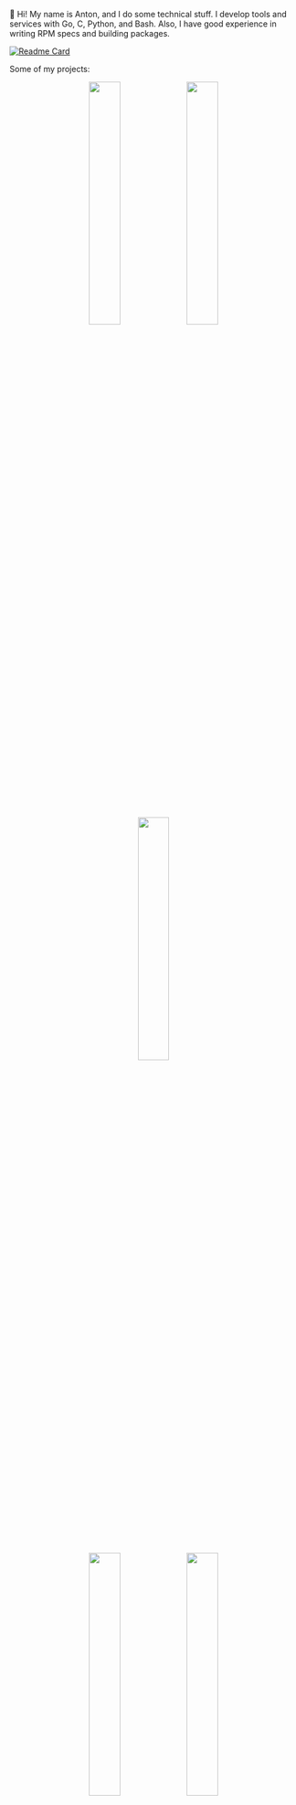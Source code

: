 👋 Hi! My name is Anton, and I do some technical stuff. I develop tools and services with Go, C, Python, and Bash. Also, I have good experience in writing RPM specs and building packages. 

[![Readme Card](https://github-readme-stats.vercel.app/api?username=andyone&include_all_commits=true&count_private=true&show_icons=true&title_color=444&text_color=333&bg_color=fefefe&border_color=ddd&icon_color=888&border_radius=2)](https://andy.one)

Some of my projects:

<p align="center">
  <a href="https://kaos.sh/ek"><img width=33% src="https://kaos.sh/v/ek.svg"/></a>
  <a href="https://kaos.sh/rbinstall"><img width=33% src="https://kaos.sh/v/rbinstall.svg"/></a>
  <a href="https://kaos.sh/rpmbuilder"><img width=33% src="https://kaos.sh/v/rpmbuilder.svg"/></a>
  <br/>
  <a href="https://kaos.sh/webkaos"><img width=33% src="https://kaos.sh/v/webkaos.svg"/></a>
  <a href="https://kaos.sh/bibop"><img width=33% src="https://kaos.sh/v/bibop.svg"/></a>
  <a href="https://kaos.sh/kaos-repo"><img width=33% src="https://kaos.sh/v/kaos-repo.svg"/></a>
  <br/>
  <a href="https://kaos.sh/translit"><img width=33% src="https://kaos.sh/v/translit.svg"/></a>
  <a href="https://kaos.sh/perfecto"><img width=33% src="https://kaos.sh/v/perfecto.svg"/></a>
  <a href="https://kaos.sh/sslcli"><img width=33% src="https://kaos.sh/v/sslcli.svg"/></a>
  <br/>
  <a href="https://kaos.sh/rbbuild"><img width=33% src="https://kaos.sh/v/rbbuild.svg"/></a>
  <a href="https://kaos.sh/branca"><img width=33% src="https://kaos.sh/v/branca.svg"/></a>
  <a href="https://kaos.sh/go-confluence"><img width=33% src="https://kaos.sh/v/go-confluence.svg"/></a>
</p>

<p align="center">More projects made by me can be found on the <b><a href="https://github.com/essentialkaos">@essentialkaos</a></b> organization page.</p>

<p align="center">
  <a href="https://andy.one/twitter">Twitter</a> • <a href="https://andy.one/instagram">Instagram</a> • <a href="https://andy.one/dribble">Dribble</a> • <a href="https://andy.one/flickr">Flickr</a>
</p>
